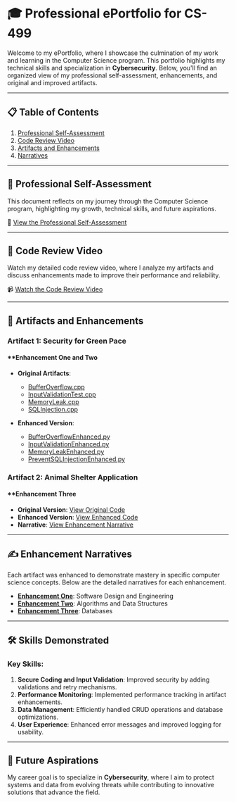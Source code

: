 # 🎓 Professional ePortfolio for CS-499

Welcome to my ePortfolio, where I showcase the culmination of my work and learning in the Computer Science program. This portfolio highlights my technical skills and specialization in **Cybersecurity**. Below, you'll find an organized view of my professional self-assessment, enhancements, and original and improved artifacts.

---

## 📋 **Table of Contents**
1. [Professional Self-Assessment](Self-Assessment.md)
2. [Code Review Video](https://youtu.be/4-ntv1X1UQ0)
3. [Artifacts and Enhancements](#artifacts-and-enhancements)
4. [Narratives](#enhancement-narratives)

---

## 📝 **Professional Self-Assessment**

This document reflects on my journey through the Computer Science program, highlighting my growth, technical skills, and future aspirations.

📄 [View the Professional Self-Assessment](Self-Assessment.md)

---

## 🎥 **Code Review Video**

Watch my detailed code review video, where I analyze my artifacts and discuss enhancements made to improve their performance and reliability.

📹 [Watch the Code Review Video](https://youtu.be/4-ntv1X1UQ0)

---

## 📂 **Artifacts and Enhancements**

### **Artifact 1: Security for Green Pace**
#### **Enhancement One and Two
- **Original Artifacts**: 

    - [BufferOverflow.cpp](Category%201%20%26%202%20Enhancement/Original1%262/BufferOverflow.cpp)
    - [InputValidationTest.cpp](Category%201%20%26%202%20Enhancement/Original1%262/InputValidationTest.cpp)
    - [MemoryLeak.cpp](Category%201%20%26%202%20Enhancement/Original1%262/MemoryLeak.cpp)
    - [SQLInjection.cpp](Category%201%20%26%202%20Enhancement/Original1%262/SQLInjection.cpp)

  
- **Enhanced Version**:

    - [BufferOverflowEnhanced.py](Category%201%20%26%202%20Enhancement/Enhancement1%262/BufferOverFlowEnhanced.py)
    - [InputValidationEnhanced.py](Category%201%20%26%202%20Enhancement/Enhancement1%262/InputValidationEnhanced.py)
    - [MemoryLeakEnhanced.py](Category%201%20%26%202%20Enhancement/Enhancement1%262/MemoryLeakEnhanced.py)
    - [PreventSQLInjectionEnhanced.py](Category%201%20%26%202%20Enhancement/Enhancement1%262/PreventSQLInjectionEnhanced.py)
      

### **Artifact 2: Animal Shelter Application**
#### **Enhancement Three
- **Original Version**: [View Original Code](artifact2/original/)
- **Enhanced Version**: [View Enhanced Code](artifact2/enhanced/)
- **Narrative**: [View Enhancement Narrative](EnhancementThree.md)

---

## ✍️ **Enhancement Narratives**

Each artifact was enhanced to demonstrate mastery in specific computer science concepts. Below are the detailed narratives for each enhancement.

- **[Enhancement One](EnhancementOne.md)**: Software Design and Engineering
- **[Enhancement Two](EnhancementTwo.md)**: Algorithms and Data Structures
- **[Enhancement Three](EnhancementThree.md)**: Databases

---

## 🛠️ **Skills Demonstrated**
### Key Skills:
1. **Secure Coding and Input Validation**: Improved security by adding validations and retry mechanisms.
2. **Performance Monitoring**: Implemented performance tracking in artifact enhancements.
3. **Data Management**: Efficiently handled CRUD operations and database optimizations.
4. **User Experience**: Enhanced error messages and improved logging for usability.

---

## 🎯 **Future Aspirations**

My career goal is to specialize in **Cybersecurity**, where I aim to protect systems and data from evolving threats while contributing to innovative solutions that advance the field.
